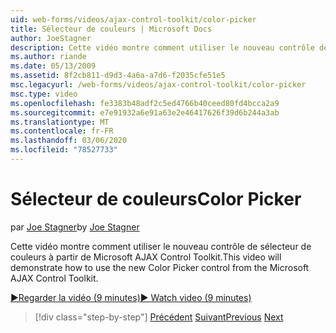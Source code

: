 ```yaml
---
uid: web-forms/videos/ajax-control-toolkit/color-picker
title: Sélecteur de couleurs | Microsoft Docs
author: JoeStagner
description: Cette vidéo montre comment utiliser le nouveau contrôle de sélecteur de couleurs à partir de Microsoft AJAX Control Toolkit.
ms.author: riande
ms.date: 05/13/2009
ms.assetid: 8f2cb811-d9d3-4a6a-a7d6-f2035cfe51e5
msc.legacyurl: /web-forms/videos/ajax-control-toolkit/color-picker
msc.type: video
ms.openlocfilehash: fe3383b48adf2c5ed4766b40ceed80fd4bcca2a9
ms.sourcegitcommit: e7e91932a6e91a63e2e46417626f39d6b244a3ab
ms.translationtype: MT
ms.contentlocale: fr-FR
ms.lasthandoff: 03/06/2020
ms.locfileid: "78527733"
---
```

# <a name="color-picker"></a><span data-ttu-id="18958-103">Sélecteur de couleurs</span><span class="sxs-lookup"><span data-stu-id="18958-103">Color Picker</span></span>

<span data-ttu-id="18958-104">par [Joe Stagner](https://github.com/JoeStagner)</span><span class="sxs-lookup"><span data-stu-id="18958-104">by [Joe Stagner](https://github.com/JoeStagner)</span></span>

<span data-ttu-id="18958-105">Cette vidéo montre comment utiliser le nouveau contrôle de sélecteur de couleurs à partir de Microsoft AJAX Control Toolkit.</span><span class="sxs-lookup"><span data-stu-id="18958-105">This video will demonstrate how to use the new Color Picker control from the Microsoft AJAX Control Toolkit.</span></span>

[<span data-ttu-id="18958-106">&#9654;Regarder la vidéo (9 minutes)</span><span class="sxs-lookup"><span data-stu-id="18958-106">&#9654; Watch video (9 minutes)</span></span>](https://channel9.msdn.com/Blogs/ASP-NET-Site-Videos/color-picker)

> [!div class="step-by-step"]
> <span data-ttu-id="18958-107">[Précédent](control-extenders.md)
> [Suivant](combo-box.md)</span><span class="sxs-lookup"><span data-stu-id="18958-107">[Previous](control-extenders.md)
[Next](combo-box.md)</span></span>
